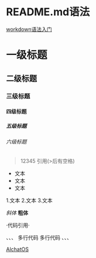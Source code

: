 # README.md语法

[workdown语法入门](https://www.jianshu.com/p/q81RER)

# 一级标题
## 二级标题
### 三级标题
#### 四级标题
##### 五级标题
###### 六级标题

> 12345 引用(>后有空格)

- 文本
- 文本
- 文本

1.文本
2.文本
3.文本

*斜体*
**粗体**

·代码引用·

、、、
多行代码
多行代码
、、、

[AlchatOS](https://chat18.aichatos.xyz/#/chat/1705911141473)
